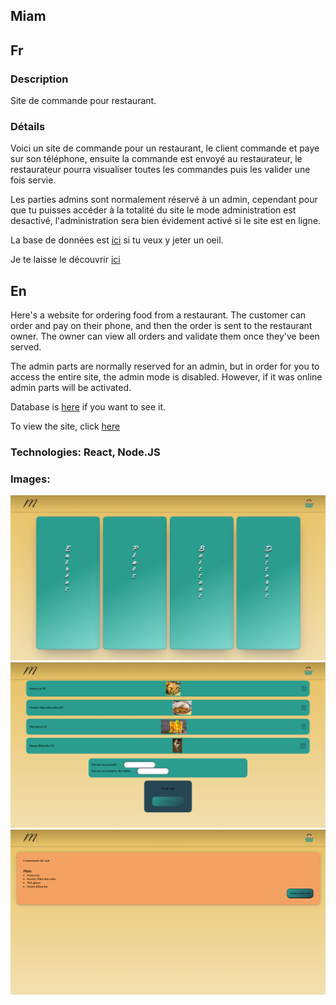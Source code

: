## Miam

## Fr

### Description

Site de commande pour restaurant.

### Détails

Voici un site de commande pour un restaurant, le client commande et paye sur son téléphone, ensuite la commande est envoyé au restaurateur, le restaurateur pourra visualiser toutes les commandes puis les valider une fois servie.

Les parties admins sont normalement réservé à un admin, cependant pour que tu puisses accéder à la totalité du site le mode administration est desactivé, l'administration sera bien évidement activé si le site est en ligne.

La base de données est [ici](https://github.com/SebLau02/miam-server) si tu veux y jeter un oeil.

Je te laisse le découvrir [ici](https://seblau02.github.io/miam/)

## En

Here's a website for ordering food from a restaurant. The customer can order and pay on their phone, and then the order is sent to the restaurant owner. The owner can view all orders and validate them once they've been served.

The admin parts are normally reserved for an admin, but in order for you to access the entire site, the admin mode is disabled. However, if it was online admin parts will be activated.

Database is [here](https://github.com/SebLau02/miam-server) if you want to see it.

To view the site, click [here](https://seblau02.github.io/miam/)

### Technologies: React, Node.JS

### Images:
<img src="src/utils/images/illustration/miam1-3.png" alt="accueil" width="800">
<img src="src/utils/images/illustration/miam2-3.png" alt="panier" width="800">
<img src="src/utils/images/illustration/miam3-3.png" alt="comandes en cours" width="800">
